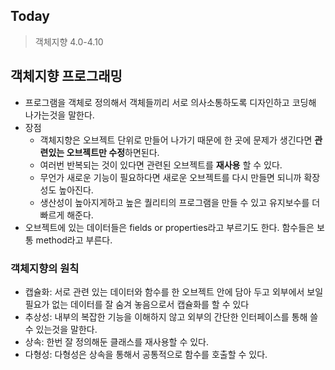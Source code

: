 Today
---------
> 객체지향 4.0-4.10


## 객체지향 프로그래밍
- 프로그램을 객체로 정의해서 객체들끼리 서로 의사소통하도록 디자인하고 코딩해 나가는것을 말한다.
- 장점
  - 객체지향은 오브젝트 단위로 만들어 나가기 때문에 한 곳에 문제가 생긴다면 **관련있는 오브젝트만 수정**하면된다.
  - 여러번 반복되는 것이 있다면 관련된 오브젝트를 **재사용** 할 수 있다.
  - 무언가 새로운 기능이 필요하다면 새로운 오브젝트를 다시 만들면 되니까 확장성도 높아진다.
  - 생산성이 높아지게하고 높은 퀄리티의 프로그램을 만들 수 있고 유지보수를 더 빠르게 해준다.
- 오브젝트에 있는 데이터들은 fields or properties라고 부르기도 한다. 함수들은 보통 method라고 부른다.


### 객체지향의 원칙
- 캡슐화: 서로 관련 있는 데이터와 함수를 한 오브젝트 안에 담아 두고 외부에서 보일 필요가 없는 데이터를 잘 숨겨 놓음으로서 캡슐화를 할 수 있다
- 추상성: 내부의 복잡한 기능을 이해하지 않고 외부의 간단한 인터페이스를 통해 쓸 수 있는것을 말한다.
- 상속: 한번 잘 정의해둔 클래스를 재사용할 수 있다.
- 다형성: 다형성은 상속을 통해서 공통적으로 함수를 호출할 수 있다.  

